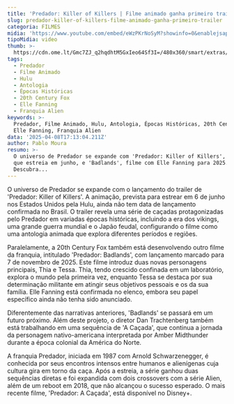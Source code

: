 ```yaml
---
title: 'Predador: Killer of Killers | Filme animado ganha primeiro trailer'
slug: predador-killer-of-killers-filme-animado-ganha-primeiro-trailer
categoria: FILMES
midia: 'https://www.youtube.com/embed/eWzPKrNoSyM?showinfo=0&enablejsapi=1'
tipoMidia: video
thumb: >-
  https://cdn.ome.lt/Gmc7ZJ_q2hqdhtM5GxIeo64Sf3I=/480x360/smart/extras/conteudos/Captura_de_tela_2025-04-08_131249.png
tags:
  - Predador
  - Filme Animado
  - Hulu
  - Antologia
  - Épocas Históricas
  - 20th Century Fox
  - Elle Fanning
  - Franquia Alien
keywords: >-
  Predador, Filme Animado, Hulu, Antologia, Épocas Históricas, 20th Century Fox,
  Elle Fanning, Franquia Alien
data: '2025-04-08T17:13:04.211Z'
author: Pablo Moura
resumo: >-
  O universo de Predador se expande com 'Predador: Killer of Killers', animação
  que estreia em junho, e 'Badlands', filme com Elle Fanning para 2025.
  Descubra...
---
```


O universo de Predador se expande com o lançamento do trailer de 'Predador: Killer of Killers'. A animação, prevista para estrear em 6 de junho nos Estados Unidos pela Hulu, ainda não tem data de lançamento confirmada no Brasil. O trailer revela uma série de caçadas protagonizadas pelo Predador em variadas épocas históricas, incluindo a era dos vikings, uma grande guerra mundial e o Japão feudal, configurando o filme como uma antologia animada que explora diferentes períodos e regiões.

Paralelamente, a 20th Century Fox também está desenvolvendo outro filme da franquia, intitulado 'Predador: Badlands', com lançamento marcado para 7 de novembro de 2025. Este filme introduz duas novas personagens principais, Thia e Tessa. Thia, tendo crescido confinada em um laboratório, explora o mundo pela primeira vez, enquanto Tessa se destaca por sua determinação militante em atingir seus objetivos pessoais e os da sua família. Elle Fanning está confirmada no elenco, embora seu papel específico ainda não tenha sido anunciado.

Diferentemente das narrativas anteriores, 'Badlands' se passará em um futuro próximo. Além deste projeto, o diretor Dan Trachtenberg também está trabalhando em uma sequência de 'A Caçada', que continua a jornada da personagem nativo-americana interpretada por Amber Midthunder durante a época colonial da América do Norte.

A franquia Predador, iniciada em 1987 com Arnold Schwarzenegger, é conhecida por seus encontros intensos entre humanos e alienígenas cuja cultura gira em torno da caça. Após a estreia, a série ganhou duas sequências diretas e foi expandida com dois crossovers com a série Alien, além de um reboot em 2018, que não alcançou o sucesso esperado. O mais recente filme, 'Predador: A Caçada', está disponível no Disney+.

